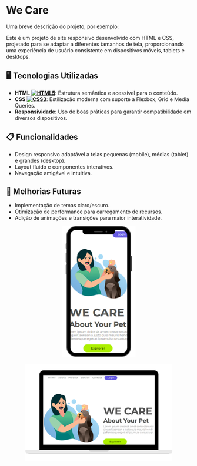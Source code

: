 # We Care

Uma breve descrição do projeto, por exemplo:

Este é um projeto de site responsivo desenvolvido com HTML e CSS, projetado para se adaptar a diferentes tamanhos de tela, proporcionando uma experiência de usuário consistente em dispositivos móveis, tablets e desktops.

## 🖥️ Tecnologias Utilizadas

- **HTML [<img src="https://cdn.jsdelivr.net/gh/devicons/devicon/icons/html5/html5-original.svg" alt="HTML5" width="13" height="13"/>](https://developer.mozilla.org/pt-BR/docs/Web/HTML)**: Estrutura semântica e acessível para o conteúdo.
- **CSS [<img src="https://cdn.jsdelivr.net/gh/devicons/devicon/icons/css3/css3-original.svg" alt="CSS3" width="13" height="13"/>](https://developer.mozilla.org/pt-BR/docs/Web/CSS)**: Estilização moderna com suporte a Flexbox, Grid e Media Queries.
- **Responsividade**: Uso de boas práticas para garantir compatibilidade em diversos dispositivos.


## 📋 Funcionalidades

- Design responsivo adaptável a telas pequenas (mobile), médias (tablet) e grandes (desktop).
- Layout fluido e componentes interativos.
- Navegação amigável e intuitiva.

## 🤖 Melhorias Futuras
- Implementação de temas claro/escuro.
- Otimização de performance para carregamento de recursos.
- Adição de animações e transições para maior interatividade.


<div style="text-align: center;" align="center">
  <img src="https://github.com/PauloR063/We-Care/blob/main/assets/Care%20Your%20Pet%20Phone.png?raw=true" alt="Descrição da Imagem 1" width="200">
  <br>
  <br>
  <img src="https://github.com/PauloR063/We-Care/blob/main/assets/Care%20Your%20Pet%20Desktop.png?raw=true" alt="Descrição da Imagem 2" width="400">
</div>


